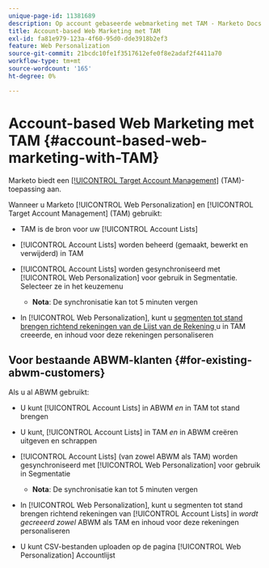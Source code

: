 ```yaml
---
unique-page-id: 11381689
description: Op account gebaseerde webmarketing met TAM - Marketo Docs - Productdocumentatie
title: Account-based Web Marketing met TAM
exl-id: fa81e979-123a-4f60-95d0-dde3918b2ef3
feature: Web Personalization
source-git-commit: 21bcdc10fe1f3517612efe0f8e2adaf2f4411a70
workflow-type: tm+mt
source-wordcount: '165'
ht-degree: 0%

---
```


# Account-based Web Marketing met TAM {#account-based-web-marketing-with-TAM}

Marketo biedt een [[!UICONTROL Target Account Management]](/help/marketo/product-docs/target-account-management/setup-tam/target-account-management-overview.md) (TAM)-toepassing aan.

Wanneer u Marketo [!UICONTROL Web Personalization] en [!UICONTROL Target Account Management] (TAM) gebruikt:

* TAM is de bron voor uw [!UICONTROL Account Lists]
* [!UICONTROL Account Lists] worden beheerd (gemaakt, bewerkt en verwijderd) in TAM
* [!UICONTROL Account Lists] worden gesynchroniseerd met [!UICONTROL Web Personalization] voor gebruik in Segmentatie. Selecteer ze in het keuzemenu

   * **Nota**: De synchronisatie kan tot 5 minuten vergen

* In [!UICONTROL Web Personalization], kunt u [ segmenten tot stand brengen richtend rekeningen van de Lijst van de Rekening ](/help/marketo/product-docs/web-personalization/account-based-web-marketing/create-a-new-account-list.md) u in TAM creeerde, en inhoud voor deze rekeningen personaliseren

## Voor bestaande ABWM-klanten {#for-existing-abwm-customers}

Als u al ABWM gebruikt:

* U kunt [!UICONTROL Account Lists] in ABWM _en_ in TAM tot stand brengen
* U kunt, [!UICONTROL Account Lists] in TAM _en_ in ABWM creëren uitgeven en schrappen
* [!UICONTROL Account Lists] (van zowel ABWM als TAM) worden gesynchroniseerd met [!UICONTROL Web Personalization] voor gebruik in Segmentatie

   * **Nota**: De synchronisatie kan tot 5 minuten vergen

* In [!UICONTROL Web Personalization], kunt u segmenten tot stand brengen richtend rekeningen van [!UICONTROL Account Lists] in _wordt gecreeerd zowel_ ABWM als TAM en inhoud voor deze rekeningen personaliseren
* U kunt CSV-bestanden uploaden op de pagina [!UICONTROL Web Personalization] Accountlijst
